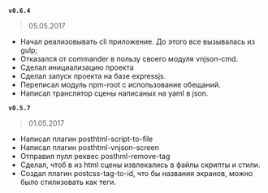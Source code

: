 

__`v0.6.4`__
> 05.05.2017
  * Начал реализовывать cli приложение. До этого все вызывалась из gulp;
  * Отказался от commander в пользу своего модуля vnjson-cmd. 
  * Сделал инициализацию проекта
  * Сделал запуск проекта на базе expressjs.
  * Переписал модуль npm-root с использование обещаний.
  * Написал транслятор сцены написаных на yaml в json. 

__`v0.5.7`__
> 01.05.2017
  * Написал плагин posthtml-script-to-file
  * Написал плагин posthtml-vnjson-screen
  * Отправил пулл реквес posthml-remove-tag
  * Сделал, чтоб в из html сцены извлекались в файлы скрипты и стили.
  * Создал плагин postcss-tag-to-id, что бы названия экранов, можно было стилизовать как теги. 
